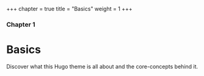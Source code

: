 +++
chapter = true
title = "Basics"
weight = 1
+++

### Chapter 1

# Basics

Discover what this Hugo theme is all about and the core-concepts behind it.
